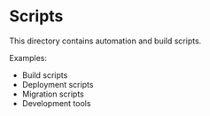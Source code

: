 # Scripts

This directory contains automation and build scripts.

Examples:
- Build scripts
- Deployment scripts
- Migration scripts
- Development tools
